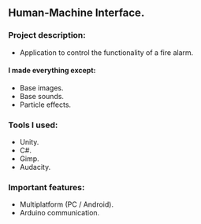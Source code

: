 ## Human-Machine Interface.

### Project description: 
- Application to control the functionality of a fire alarm.

#### I made everything except: 
- Base images.
- Base sounds.
- Particle effects.

### Tools I used: 
- Unity.
- C#.
- Gimp.
- Audacity.

### Important features: 
- Multiplatform (PC / Android).
- Arduino communication.
